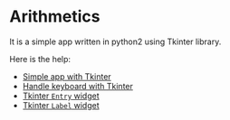 # Arithmetics

It is a simple app written in python2 using Tkinter library.

Here is the help:

- [Simple app with Tkinter](https://docs.python.org/2/library/tkinter.html#a-simple-hello-world-program)
- [Handle keyboard with Tkinter](https://effbot.org/tkinterbook/tkinter-events-and-bindings.htm)
- [Tkinter `Entry` widget](https://effbot.org/tkinterbook/entry.htm#entry.Entry.selection_range-method)
- [Tkinter `Label` widget](https://effbot.org/tkinterbook/label.htm)